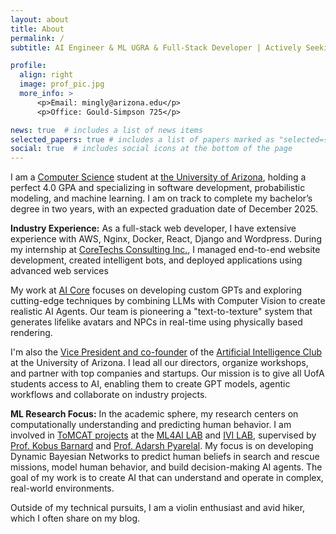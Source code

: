 ```yaml
---
layout: about
title: About
permalink: /
subtitle: AI Engineer & ML UGRA & Full-Stack Developer | Actively Seeking Summer 2025 Internships

profile:
  align: right
  image: prof_pic.jpg
  more_info: >
      <p>Email: mingly@arizona.edu</p>
      <p>Office: Gould-Simpson 725</p>

news: true  # includes a list of news items
selected_papers: true # includes a list of papers marked as "selected={true}"
social: true  # includes social icons at the bottom of the page
---
```


I am a [Computer Science](https://www.cs.arizona.edu/) student at [the University of Arizona](https://www.arizona.edu/), holding a perfect 4.0 GPA and specializing in software development, probabilistic modeling, and machine learning. I am on track to complete my bachelor’s degree in two years, with an expected graduation date of December 2025.

**Industry Experience:**
As a full-stack web developer, I have extensive experience with AWS, Nginx, Docker, React, Django and Wordpress. During my internship at [CoreTechs Consulting Inc.](https://www.coretechs.com/), I managed end-to-end website development, created intelligent bots, and deployed applications using advanced web services

My work at [AI Core](https://aicore.arizona.edu/) focuses on developing custom GPTs and exploring cutting-edge techniques by combining LLMs with Computer Vision to create realistic AI Agents. Our team is pioneering a "text-to-texture" system that generates lifelike avatars and NPCs in real-time using physically based rendering.

I'm also the [Vice President and co-founder](https://uaaiclub.com/team/) of the [Artificial Intelligence Club](https://uaaiclub.com/) at the University of Arizona. I lead all our directors, organize workshops, and partner with top companies and startups. Our mission is to give all UofA students access to AI, enabling them to create GPT models, agentic workflows and collaborate on industry projects.

**ML Research Focus:**
In the academic sphere, my research centers on computationally understanding and predicting human behavior. I am involved in [ToMCAT projects](https://ml4ai.github.io/tomcat/) at the [ML4AI LAB](https://ml4ai.github.io/) and [IVI LAB](https://ivilab.org/), supervised by [Prof. Kobus Barnard](https://www2.cs.arizona.edu/~kobus/) and [Prof. Adarsh Pyarelal](https://adarsh.cc/). My focus is on developing Dynamic Bayesian Networks to predict human beliefs in search and rescue missions, model human behavior, and build decision-making AI agents. The goal of my work is to create AI that can understand and operate in complex, real-world environments.

Outside of my technical pursuits, I am a violin enthusiast and avid hiker, which I often share on my blog.